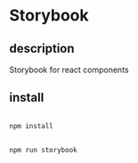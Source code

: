 
# Storybook

## description

Storybook for react components

## install

```bash

npm install

```

```bash

npm run storybook




```
